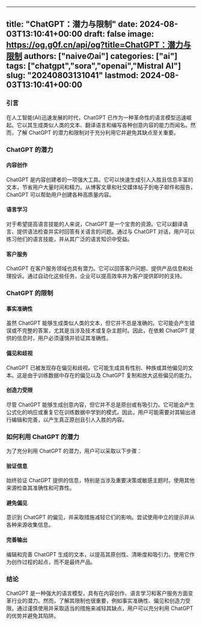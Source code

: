 
---
title: "ChatGPT：潜力与限制"
date: 2024-08-03T13:10:41+00:00
draft: false
image: https://og.g0f.cn/api/og?title=ChatGPT：潜力与限制
authors: ["naiveのai"]
categories: ["ai"]
tags: ["chatgpt","sora","openai","Mistral AI"]
slug: "20240803131041"
lastmod: 2024-08-03T13:10:41+00:00
---
### 引言

在人工智能(AI)迅速发展的时代，ChatGPT 已作为一种革命性的语言模型迅速崛起。它以其生成类似人类的文本、翻译语言和编写各种创意内容的能力而闻名。然而，了解 ChatGPT 的潜力和限制对于充分利用它并避免其缺点至关重要。

### ChatGPT 的潜力

#### 内容创作

ChatGPT 是内容创建者的一项强大工具。它可以快速生成引人入胜且信息丰富的文本，节省用户大量时间和精力。从博客文章和社交媒体帖子到电子邮件和报告，ChatGPT 可以帮助用户创建各种高质量内容。

#### 语言学习

对于希望提高语言技能的人来说，ChatGPT 是一个宝贵的资源。它可以翻译语言、提供语法检查并实时回答有关语言的问题。通过与 ChatGPT 对话，用户可以练习他们的语言技能，并从其广泛的语言知识中受益。

#### 客户服务

ChatGPT 在客户服务领域也具有潜力。它可以回答客户问题、提供产品信息和处理投诉。通过自动化这些任务，企业可以提高效率并为客户提供即时的支持。

### ChatGPT 的限制

#### 事实准确性

虽然 ChatGPT 能够生成类似人类的文本，但它并不总是准确的。它可能会产生错误或不完整的答案，尤其是当涉及技术或复杂主题时。因此，在依赖 ChatGPT 提供的信息时，用户必须谨慎并验证其准确性。

#### 偏见和歧视

ChatGPT 已被发现存在偏见和歧视。它可能生成具有性别、种族或其他偏见的文本。这是由于训练数据中存在的偏见以及 ChatGPT 复制和放大这些偏见的能力。

#### 创造力受限

尽管 ChatGPT 能够生成创意内容，但它并不总是原创或有吸引力。它可能会产生公式化的响应或重复它在训练数据中学到的模式。因此，用户可能需要对其输出进行编辑和完善，以产生真正原创且引人入胜的内容。

### 如何利用 ChatGPT 的潜力

为了充分利用 ChatGPT 的潜力，用户可以采取以下步骤：

#### 验证信息

始终验证 ChatGPT 提供的信息，特别是当涉及重要决策或敏感主题时。使用其他来源检查其准确性和可靠性。

#### 避免偏见

意识到 ChatGPT 的偏见，并采取措施减轻它们的影响。尝试使用中立的提示并从各种来源收集信息。

#### 完善输出

编辑和完善 ChatGPT 生成的文本，以提高其原创性、清晰度和吸引力。使用它作为创作过程的起点，而不是最终产品。

### 结论

ChatGPT 是一种强大的语言模型，具有在内容创作、语言学习和客户服务方面变革行业的潜力。然而，了解其限制也很重要，例如事实准确性、偏见和创造力受限。通过谨慎使用并采取适当的措施来减轻其缺点，用户可以充分利用 ChatGPT 的优势并避免其陷阱。